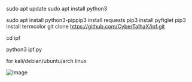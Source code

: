 sudo apt update
sudo apt install python3

sudo apt install python3-pippip3
install requests
pip3 install pyfiglet
pip3 install termcolor
git clone https://github.com/CyberTalhaX/ipf.git

cd ipf

python3 ipf.py

for kali/debian/ubuntu/arch linux

![Image](https://github.com/user-attachments/assets/f6af61db-6b12-4f30-b27e-39385974796e)


